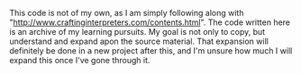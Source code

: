 This code is not of my own, as I am simply following along with "http://www.craftinginterpreters.com/contents.html". 
The code written here is an archive of my learning pursuits. My goal is not only to copy, but understand and expand apon the source material. 
That expansion will definitely be done in a new project after this, and I'm unsure how much I will expand this once I've gone through it. 

